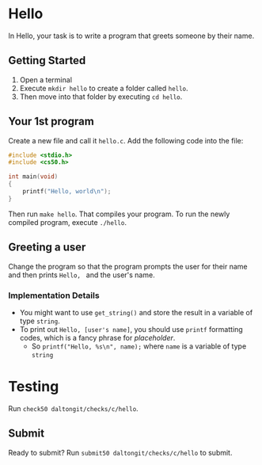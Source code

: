 # Hello
In Hello, your task is to write a program that greets someone by their name. 

## Getting Started
1. Open a terminal
2. Execute `mkdir hello` to create a folder called `hello`.
3. Then move into that folder by executing `cd hello`.

## Your 1st program
Create a new file and call it `hello.c`. Add the following code into the file:
```c
#include <stdio.h>
#include <cs50.h>

int main(void)
{
    printf("Hello, world\n");
}
```
Then run `make hello`. That compiles your program. 
To run the newly compiled program, execute `./hello`.


## Greeting a user
Change the program so that the program prompts the user for their name and then prints `Hello, ` and the user's name.

### Implementation Details
 * You might want to use `get_string()` and store the result in a variable of type `string`.
 * To print out `Hello, [user's name]`, you should use `printf` formatting codes, which is a fancy phrase for *placeholder*.
    * So `printf("Hello, %s\n", name);` where `name` is a variable of type `string`

# Testing
Run `check50 daltongit/checks/c/hello`.

## Submit
Ready to submit? Run `submit50 daltongit/checks/c/hello` to submit.
